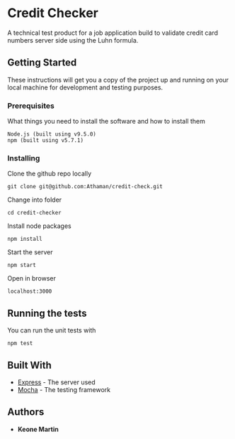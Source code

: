 # Credit Checker

A technical test product for a job application build to validate credit card numbers server side using the Luhn formula.

## Getting Started

These instructions will get you a copy of the project up and running on your local machine for development and testing purposes.

### Prerequisites

What things you need to install the software and how to install them

```
Node.js (built using v9.5.0)
npm (built using v5.7.1)
```

### Installing

Clone the github repo locally

```
git clone git@github.com:Athaman/credit-check.git
```

Change into folder

```
cd credit-checker
```

Install node packages

```
npm install
```

Start the server

```
npm start
```

Open in browser

```
localhost:3000
```


## Running the tests

You can run the unit tests with

```
npm test
```

## Built With

* [Express](http://www.expressjs.com) - The server used
* [Mocha](https://mochajs.org) - The testing framework

## Authors

* **Keone Martin**
